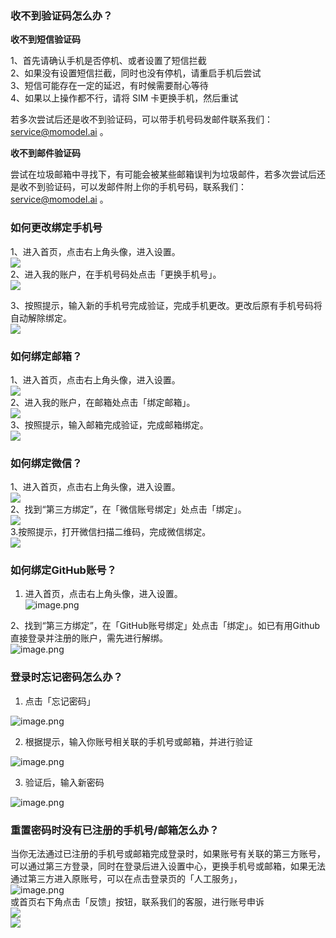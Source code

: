 
### 收不到验证码怎么办？

**收不到短信验证码**

1、首先请确认手机是否停机、或者设置了短信拦截<br />2、如果没有设置短信拦截，同时也没有停机，请重启手机后尝试<br />3、短信可能存在一定的延迟，有时候需要耐心等待<br />4、如果以上操作都不行，请将 SIM 卡更换手机，然后重试

若多次尝试后还是收不到验证码，可以带手机号码发邮件联系我们：service@momodel.ai 。


**收不到邮件验证码**

尝试在垃圾邮箱中寻找下，有可能会被某些邮箱误判为垃圾邮件，若多次尝试后还是收不到验证码，可以发邮件附上你的手机号码，联系我们：service@momodel.ai 。
### 
### 如何更改绑定手机号
1、进入首页，点击右上角头像，进入设置。<br />![](https://cdn.nlark.com/yuque/0/2022/png/22263526/1646813810971-82b8a49a-dbae-49b5-8481-827054ddf637.png#crop=0&crop=0&crop=1&crop=1&from=url&height=213&id=jBdxm&margin=%5Bobject%20Object%5D&originHeight=422&originWidth=1112&originalType=binary&ratio=1&rotation=0&showTitle=false&status=done&style=none&title=&width=560)<br />2、进入我的账户，在手机号码处点击「更换手机号」。<br />![](https://cdn.nlark.com/yuque/0/2022/png/22263526/1646814446102-5fe4a499-a0cf-4385-b3f3-2cae2d8a04b0.png#crop=0&crop=0&crop=1&crop=1&from=url&height=173&id=vutrl&margin=%5Bobject%20Object%5D&originHeight=434&originWidth=1402&originalType=binary&ratio=1&rotation=0&showTitle=false&status=done&style=none&title=&width=560)

3、按照提示，输入新的手机号完成验证，完成手机更改。更改后原有手机号码将自动解除绑定。<br />![](https://cdn.nlark.com/yuque/0/2022/png/22263526/1646815043297-58024331-4ce9-4349-af38-17546eecdadc.png#crop=0&crop=0&crop=1&crop=1&from=url&height=270&id=wNOzr&margin=%5Bobject%20Object%5D&originHeight=574&originWidth=1190&originalType=binary&ratio=1&rotation=0&showTitle=false&status=done&style=none&title=&width=560)
### 如何绑定邮箱？

1、进入首页，点击右上角头像，进入设置。<br />![](https://cdn.nlark.com/yuque/0/2022/png/22263526/1646815786042-514adda3-452c-48a2-a3c7-a634f6011b3b.png#crop=0&crop=0&crop=1&crop=1&from=url&height=213&id=iqUab&margin=%5Bobject%20Object%5D&originHeight=422&originWidth=1112&originalType=binary&ratio=1&rotation=0&showTitle=false&status=done&style=none&title=&width=560)<br />2、进入我的账户，在邮箱处点击「绑定邮箱」。<br />![](https://cdn.nlark.com/yuque/0/2022/png/22263526/1646816041499-2a6d6c7b-387d-45a9-b3b6-f720fb2592af.png#crop=0&crop=0&crop=1&crop=1&from=url&height=170&id=nxVMu&margin=%5Bobject%20Object%5D&originHeight=426&originWidth=1406&originalType=binary&ratio=1&rotation=0&showTitle=false&status=done&style=none&title=&width=560)<br />3、按照提示，输入邮箱完成验证，完成邮箱绑定。<br />![](https://cdn.nlark.com/yuque/0/2022/png/22263526/1646816068867-235c7175-335d-471a-b633-23d054123eae.png#crop=0&crop=0&crop=1&crop=1&from=url&height=296&id=BJvuZ&margin=%5Bobject%20Object%5D&originHeight=588&originWidth=1112&originalType=binary&ratio=1&rotation=0&showTitle=false&status=done&style=none&title=&width=560)
### 如何绑定微信？

1、进入首页，点击右上角头像，进入设置。<br />![](https://cdn.nlark.com/yuque/0/2022/png/22263526/1646815786042-514adda3-452c-48a2-a3c7-a634f6011b3b.png#crop=0&crop=0&crop=1&crop=1&from=url&height=213&id=vlwXO&margin=%5Bobject%20Object%5D&originHeight=422&originWidth=1112&originalType=binary&ratio=1&rotation=0&showTitle=false&status=done&style=none&title=&width=560)<br />2、找到“第三方绑定”，在「微信账号绑定」处点击「绑定」。<br />![](https://cdn.nlark.com/yuque/0/2022/png/22263526/1646816416966-00f80135-4b24-4db9-9d50-b265f34655c0.png#crop=0&crop=0&crop=1&crop=1&from=url&height=132&id=KOiYi&margin=%5Bobject%20Object%5D&originHeight=346&originWidth=1470&originalType=binary&ratio=1&rotation=0&showTitle=false&status=done&style=none&title=&width=560)<br />3.按照提示，打开微信扫描二维码，完成微信绑定。<br />![](https://cdn.nlark.com/yuque/0/2022/png/22263526/1646875395436-73e0ca08-af58-486c-b0f2-b3db6a1f8ea0.png#crop=0&crop=0&crop=1&crop=1&from=url&height=522&id=y0DXH&margin=%5Bobject%20Object%5D&originHeight=1014&originWidth=1088&originalType=binary&ratio=1&rotation=0&showTitle=false&status=done&style=none&title=&width=560)
### 如何绑定GitHub账号？

 1. 进入首页，点击右上角头像，进入设置。<br />![image.png](https://cdn.nlark.com/yuque/0/2022/png/22263526/1646981072271-110abb03-998d-4519-b420-cff5714f5a54.png#clientId=u85c80b13-c2db-4&crop=0&crop=0&crop=1&crop=1&from=paste&height=211&id=mrBEs&margin=%5Bobject%20Object%5D&name=image.png&originHeight=422&originWidth=1112&originalType=binary&ratio=1&rotation=0&showTitle=false&size=70590&status=done&style=none&taskId=u6a10e646-d380-4999-a9e3-6a8e488c2e3&title=&width=556)

2、找到“第三方绑定”，在「GitHub账号绑定」处点击「绑定」。如已有用Github直接登录并注册的账户，需先进行解绑。<br />![image.png](https://cdn.nlark.com/yuque/0/2022/png/22263526/1646981154689-6983abe0-186e-45a2-954f-05872341c261.png#clientId=u85c80b13-c2db-4&crop=0&crop=0&crop=1&crop=1&from=paste&height=115&id=ud435b194&margin=%5Bobject%20Object%5D&name=image.png&originHeight=302&originWidth=1476&originalType=binary&ratio=1&rotation=0&showTitle=false&size=70891&status=done&style=none&taskId=u78862c5f-6a11-4e56-940e-29fe0116aa2&title=&width=560)
### 登录时忘记密码怎么办？

1. 点击「忘记密码」

![image.png](https://cdn.nlark.com/yuque/0/2022/png/22263526/1646981505982-be0e9929-8fbf-4cc1-b25e-3448f175aeae.png#clientId=u85c80b13-c2db-4&crop=0&crop=0&crop=1&crop=1&from=paste&height=494&id=u851af5a1&margin=%5Bobject%20Object%5D&name=image.png&originHeight=988&originWidth=1342&originalType=binary&ratio=1&rotation=0&showTitle=false&size=273212&status=done&style=none&taskId=u16eef849-0e79-4f42-9ce6-de4361f2eb5&title=&width=671)

2. 根据提示，输入你账号相关联的手机号或邮箱，并进行验证

![image.png](https://cdn.nlark.com/yuque/0/2022/png/22263526/1646984311965-d85c0ef1-07cc-4167-b389-7a53b51ddda2.png#clientId=u85c80b13-c2db-4&crop=0&crop=0&crop=1&crop=1&from=paste&height=441&id=ud0d694c9&margin=%5Bobject%20Object%5D&name=image.png&originHeight=1004&originWidth=1274&originalType=binary&ratio=1&rotation=0&showTitle=false&size=150051&status=done&style=none&taskId=u8cc28ee7-0eb9-42f9-ba53-dd4ce71f1a9&title=&width=560)

3. 验证后，输入新密码

![image.png](https://cdn.nlark.com/yuque/0/2022/png/22263526/1646984354013-aed57ea5-8d06-40da-8908-bbf8e1441ed2.png#clientId=u85c80b13-c2db-4&crop=0&crop=0&crop=1&crop=1&from=paste&height=466&id=u101cdba2&margin=%5Bobject%20Object%5D&name=image.png&originHeight=932&originWidth=1214&originalType=binary&ratio=1&rotation=0&showTitle=false&size=126587&status=done&style=none&taskId=ud2e59575-8933-4cfc-ac8d-0a3e4169eb7&title=&width=607)
### 重置密码时没有已注册的手机号/邮箱怎么办？

当你无法通过已注册的手机号或邮箱完成登录时，如果账号有关联的第三方账号，可以通过第三方登录，同时在登录后进入设置中心，更换手机号或邮箱，如果无法通过第三方进入原账号，可以在点击登录页的「人工服务」，<br />![image.png](https://cdn.nlark.com/yuque/0/2022/png/22263526/1646984515386-6d3cc45d-d713-4c7b-bdcb-0196abcd067a.png#clientId=u85c80b13-c2db-4&crop=0&crop=0&crop=1&crop=1&from=paste&height=447&id=ue6e715a7&margin=%5Bobject%20Object%5D&name=image.png&originHeight=1086&originWidth=1362&originalType=binary&ratio=1&rotation=0&showTitle=false&size=370907&status=done&style=none&taskId=u1c7fb6b3-953c-41b4-aedd-4804b351656&title=&width=560)<br />或首页右下角点击「反馈」按钮，联系我们的客服，进行账号申诉<br />![](https://cdn.nlark.com/yuque/0/2022/png/22263526/1646878558499-1c0ef571-b400-44ec-bff9-cb9688733ea3.png#crop=0&crop=0&crop=1&crop=1&from=url&height=318&id=sUe9L&margin=%5Bobject%20Object%5D&originHeight=1634&originWidth=2878&originalType=binary&ratio=1&rotation=0&showTitle=false&status=done&style=none&title=&width=560)<br />![](https://cdn.nlark.com/yuque/0/2022/png/22263526/1646878649978-5597429e-afa1-4e1c-a775-6a39a75c1311.png#crop=0&crop=0&crop=1&crop=1&from=url&height=471&id=gLxcC&margin=%5Bobject%20Object%5D&originHeight=1298&originWidth=874&originalType=binary&ratio=1&rotation=0&showTitle=false&status=done&style=none&title=&width=317)
